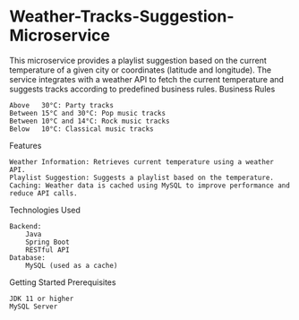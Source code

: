 # Weather-Tracks-Suggestion-Microservice

This microservice provides a playlist suggestion based on the current temperature of a given city or coordinates (latitude and longitude). The service integrates with a weather API to fetch the current temperature and suggests tracks according to predefined business rules.
Business Rules

    Above   30°C: Party tracks
    Between 15°C and 30°C: Pop music tracks
    Between 10°C and 14°C: Rock music tracks
    Below   10°C: Classical music tracks

Features

    Weather Information: Retrieves current temperature using a weather API.
    Playlist Suggestion: Suggests a playlist based on the temperature.
    Caching: Weather data is cached using MySQL to improve performance and reduce API calls.

Technologies Used

    Backend:
        Java
        Spring Boot
        RESTful API
    Database:
        MySQL (used as a cache)

Getting Started
Prerequisites

    JDK 11 or higher
    MySQL Server

